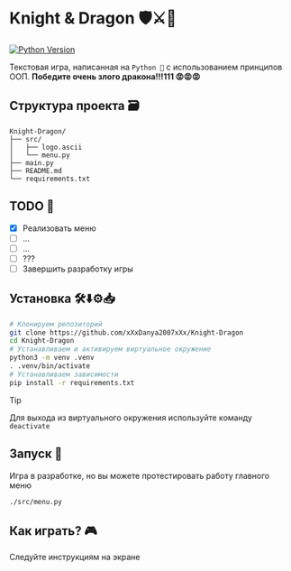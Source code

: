 # Knight & Dragon 🛡️⚔️🐉
<p align="center">

[![Python Version](https://img.shields.io/badge/python-3.10+-blue.svg)](https://www.python.org/downloads/)

</p>

Текстовая игра, написанная на `Python 🐍` с использованием принципов ООП.
**Победите очень злого дракона!!!111 😡😡😡**

## Структура проекта 🗃️
```
Knight-Dragon/
├── src/
│   ├── logo.ascii
│   └── menu.py
├── main.py
├── README.md
└── requirements.txt
```

## TODO 🎯
- [x] Реализовать меню
- [ ] ...
- [ ] ...
- [ ] ???
- [ ] Завершить разработку игры

## Установка 🛠️⬇️⚙️📥
```sh
# Клонируем репозиторий
git clone https://github.com/xXxDanya2007xXx/Knight-Dragon
cd Knight-Dragon
# Устанавливаем и активируем виртуальное окружение
python3 -m venv .venv
. .venv/bin/activate
# Устанавливаем зависимости
pip install -r requirements.txt
```

> [!TIP]
> Для выхода из виртуального окружения используйте команду `deactivate`

## Запуск 🚀
Игра в разработке, но вы можете протестировать работу главного меню
```sh
./src/menu.py
```

## Как играть? 🎮
Следуйте инструкциям на экране

